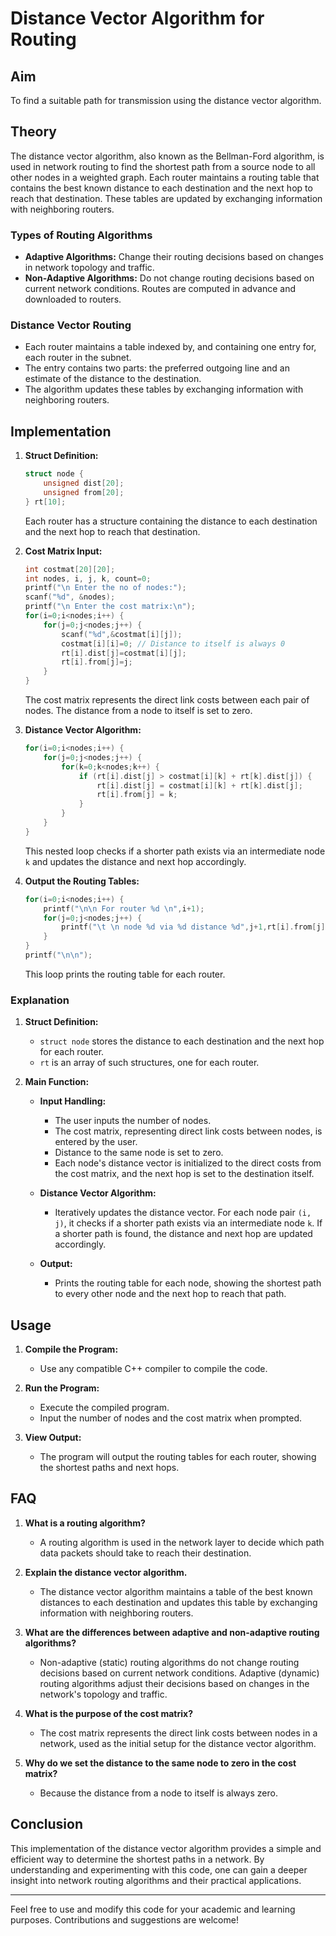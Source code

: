 
# Distance Vector Algorithm for Routing

## Aim

To find a suitable path for transmission using the distance vector algorithm.

## Theory

The distance vector algorithm, also known as the Bellman-Ford algorithm, is used in network routing to find the shortest path from a source node to all other nodes in a weighted graph. Each router maintains a routing table that contains the best known distance to each destination and the next hop to reach that destination. These tables are updated by exchanging information with neighboring routers.

### Types of Routing Algorithms

- **Adaptive Algorithms:** Change their routing decisions based on changes in network topology and traffic.
- **Non-Adaptive Algorithms:** Do not change routing decisions based on current network conditions. Routes are computed in advance and downloaded to routers.

### Distance Vector Routing

- Each router maintains a table indexed by, and containing one entry for, each router in the subnet.
- The entry contains two parts: the preferred outgoing line and an estimate of the distance to the destination.
- The algorithm updates these tables by exchanging information with neighboring routers.

## Implementation

1. **Struct Definition:**

   ```c
   struct node {
       unsigned dist[20];
       unsigned from[20];
   } rt[10];
   ```

   Each router has a structure containing the distance to each destination and the next hop to reach that destination.

2. **Cost Matrix Input:**

   ```c
   int costmat[20][20];
   int nodes, i, j, k, count=0;
   printf("\n Enter the no of nodes:");
   scanf("%d", &nodes);
   printf("\n Enter the cost matrix:\n");
   for(i=0;i<nodes;i++) {
       for(j=0;j<nodes;j++) {
           scanf("%d",&costmat[i][j]);
           costmat[i][i]=0; // Distance to itself is always 0
           rt[i].dist[j]=costmat[i][j];
           rt[i].from[j]=j;
       }
   }
   ```

   The cost matrix represents the direct link costs between each pair of nodes. The distance from a node to itself is set to zero.

3. **Distance Vector Algorithm:**

   ```c
   for(i=0;i<nodes;i++) {
       for(j=0;j<nodes;j++) {
           for(k=0;k<nodes;k++) {
               if (rt[i].dist[j] > costmat[i][k] + rt[k].dist[j]) {
                   rt[i].dist[j] = costmat[i][k] + rt[k].dist[j];
                   rt[i].from[j] = k;
               }
           }
       }
   }
   ```

   This nested loop checks if a shorter path exists via an intermediate node `k` and updates the distance and next hop accordingly.

4. **Output the Routing Tables:**

   ```c
   for(i=0;i<nodes;i++) {
       printf("\n\n For router %d \n",i+1);
       for(j=0;j<nodes;j++) {
           printf("\t \n node %d via %d distance %d",j+1,rt[i].from[j]+1,rt[i].dist[j]);
       }
   }
   printf("\n\n");
   ```

   This loop prints the routing table for each router.

### Explanation

1. **Struct Definition:**

   - `struct node` stores the distance to each destination and the next hop for each router.
   - `rt` is an array of such structures, one for each router.

2. **Main Function:**
   - **Input Handling:**
     - The user inputs the number of nodes.
     - The cost matrix, representing direct link costs between nodes, is entered by the user.
     - Distance to the same node is set to zero.
     - Each node's distance vector is initialized to the direct costs from the cost matrix, and the next hop is set to the destination itself.

   - **Distance Vector Algorithm:**
     - Iteratively updates the distance vector. For each node pair `(i, j)`, it checks if a shorter path exists via an intermediate node `k`. If a shorter path is found, the distance and next hop are updated accordingly.

   - **Output:**
     - Prints the routing table for each node, showing the shortest path to every other node and the next hop to reach that path.

## Usage

1. **Compile the Program:**
   - Use any compatible C++ compiler to compile the code.

2. **Run the Program:**
   - Execute the compiled program.
   - Input the number of nodes and the cost matrix when prompted.

3. **View Output:**
   - The program will output the routing tables for each router, showing the shortest paths and next hops.

## FAQ

1. **What is a routing algorithm?**
   - A routing algorithm is used in the network layer to decide which path data packets should take to reach their destination.

2. **Explain the distance vector algorithm.**
   - The distance vector algorithm maintains a table of the best known distances to each destination and updates this table by exchanging information with neighboring routers.

3. **What are the differences between adaptive and non-adaptive routing algorithms?**
   - Non-adaptive (static) routing algorithms do not change routing decisions based on current network conditions. Adaptive (dynamic) routing algorithms adjust their decisions based on changes in the network's topology and traffic.

4. **What is the purpose of the cost matrix?**
   - The cost matrix represents the direct link costs between nodes in a network, used as the initial setup for the distance vector algorithm.

5. **Why do we set the distance to the same node to zero in the cost matrix?**
   - Because the distance from a node to itself is always zero.

## Conclusion

This implementation of the distance vector algorithm provides a simple and efficient way to determine the shortest paths in a network. By understanding and experimenting with this code, one can gain a deeper insight into network routing algorithms and their practical applications.

---

Feel free to use and modify this code for your academic and learning purposes. Contributions and suggestions are welcome!
